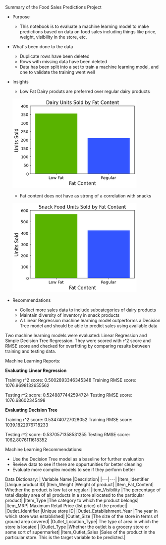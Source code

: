 Summary of the Food Sales Predictions Project
* Purpose
  * This notebook is to evaluate a machine learning model to make predictions based on data on food sales including things like price, weight, visibility in the store, etc.
* What's been done to the data
  * Duplicate rows have been deleted
  * Rows with missing data have been deleted
  * Data has been split into a set to train a machine learning model, and one to validate the training went well
* Insights
  * Low Fat Dairy produts are preferred over regular dairy products

  ![Dairy](https://github.com/alexander-billings/food-sales-predictions/blob/master/visualizations/dairy_sales_by_fat.png?raw=true)
  * Fat content does not have as strong of a correlation with snacks

  ![Snacks](https://github.com/alexander-billings/food-sales-predictions/blob/master/visualizations/snack_sales_by_fat.png?raw=true)
* Recommendations
  * Collect more sales data to include subcategories of dairy products
  * Maintain diversity of inventory in snack products
  * A Linear Regression machine learning model outperforms a Decision Tree model and should be able to predict sales using available data

Two machine learning models were evaluated: Linear Regression and Simple Decision Tree Regression. They were scored with r^2 score and RMSE score and checked for overfitting by comparing results between training and testing data.

Machine Learning Reports:

**Evaluating Linear Regression**

Training r^2 score:  0.5002893346345348
Training RMSE score: 1076.9698132655562 

Testing r^2 score:   0.5248877442594724
Testing RMSE score:  1076.68602345498


**Evaluating Decision Tree**

Training r^2 score:  0.534740727028052
Training RMSE score: 1039.1822976718233 

Testing r^2 score:   0.5370571358531255
Testing RMSE score:  1062.8076111618352


Machine Learning Recommendations:
* Use the Decision Tree model as a baseline for further evaluation
* Review data to see if there are oppurtunities for better cleaning
* Evaluate more complex models to see if they perform better

Data Dictionary:
| Variable Name	|Description|
|---|---|
|Item_Identifier	|Unique product ID|
|Item_Weight	|Weight of product|
|Item_Fat_Content|	Whether the product is low fat or regular|
|Item_Visibility	|The percentage of total display area of all products in a store allocated to the particular product|
|Item_Type	|The category to which the product belongs|
|Item_MRP|	Maximum Retail Price (list price) of the product|
|Outlet_Identifier	|Unique store ID|
|Outlet_Establishment_Year	|The year in which store was established|
|Outlet_Size	|The size of the store in terms of ground area covered|
|Outlet_Location_Type|	The type of area in which the store is located |
|Outlet_Type	|Whether the outlet is a grocery store or some sort of supermarket|
|Item_Outlet_Sales	|Sales of the product in the particular store. This is the target variable to be predicted.|